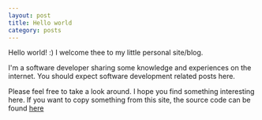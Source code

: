 ```yaml
---
layout: post
title: Hello world
category: posts
---
```


Hello world! :)
I welcome thee to my little personal site/blog. 

I&apos;m a software developer sharing some knowledge and experiences on the
internet. You should expect software development related posts here.

Please feel free to take a look around. I hope you find something interesting
here. If you want to copy something from this site, the source code can be
found [here](https://github.com/joaoportela/joaoportela.github.com)
